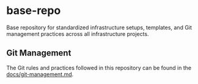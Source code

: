 # base-repo
Base repository for standardized infrastructure setups, templates, and Git management practices across all infrastructure projects.

## Git Management
The Git rules and practices followed in this repository can be found in the [docs/git-management.md](docs/git-management.md).
